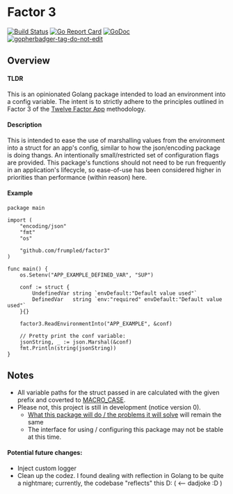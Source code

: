 # Factor 3

[![Build Status](https://travis-ci.org/frumpled/factor3.svg)](https://travis-ci.org/frumpled/factor3)
[![Go Report Card](https://goreportcard.com/badge/github.com/frumpled/factor3)](https://goreportcard.com/report/github.com/frumpled/factor3)
[![GoDoc](https://godoc.org/github.com/frumpled/factor3?status.svg)](https://godoc.org/github.com/frumpled/factor3)
<a href='https://github.com/jpoles1/gopherbadger' target='_blank'>![gopherbadger-tag-do-not-edit](https://img.shields.io/badge/Go%20Coverage-85%25-brightgreen.svg?longCache=true&style=flat)</a>

## Overview
#### TLDR
This is an opinionated Golang package intended to load an environment into a config variable.  The intent is to strictly adhere to the principles outlined in Factor 3 of the [Twelve Factor App](https://12factor.net/) methodology.

#### Description
This is intended to ease the use of marshalling values from the environment into a struct for an app's config, similar to how the json/encoding package is doing thangs.  An intentionally small/restricted set of configuration flags are provided.  This package's functions should not need to be run frequently in an application's lifecycle, so ease-of-use has been considered higher in priorities than performance (within reason) here.

#### Example
```golang
package main

import (
	"encoding/json"
	"fmt"
	"os"

	"github.com/frumpled/factor3"
)

func main() {
	os.Setenv("APP_EXAMPLE_DEFINED_VAR", "SUP")

	conf := struct {
		UndefinedVar string `envDefault:"Default value used"`
		DefinedVar   string `env:"required" envDefault:"Default value used"`
	}{}

	factor3.ReadEnvironmentInto("APP_EXAMPLE", &conf)

	// Pretty print the conf variable:
	jsonString, _ := json.Marshal(&conf)
	fmt.Println(string(jsonString))
}
```

## Notes
- All variable paths for the struct passed in are calculated with the given prefix and coverted to [MACRO_CASE](https://en.wikipedia.org/w/index.php?title=Naming_convention_(programming)#Delimiter-separated_words).
- Please not, this project is still in development (notice version 0).
	- [What this package will do / the problems it will solve](https://12factor.net/config) will remain the same
	- The interface for using / configuring this package may not be stable at this time.

#### Potential future changes:
- Inject custom logger
- Clean up the codez.  I found dealing with reflection in Golang to be quite a nightmare; currently, the codebase "reflects" this D:  ( <-- dadjoke :D )
